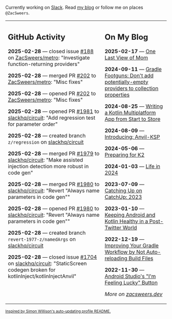 Currently working on [Slack](https://slack.com/). Read [my blog](https://zacsweers.dev/) or follow me on places `@ZacSweers`.

<table><tr><td valign="top" width="60%">

## GitHub Activity
<!-- githubActivity starts -->
**2025-02-28** — closed issue [#188](https://github.com/ZacSweers/metro/issues/188) on [ZacSweers/metro](https://github.com/ZacSweers/metro): "Investigate function-returning providers"

**2025-02-28** — merged PR [#202](https://github.com/ZacSweers/metro/pull/202) to [ZacSweers/metro](https://github.com/ZacSweers/metro): "Misc fixes"

**2025-02-28** — opened PR [#202](https://github.com/ZacSweers/metro/pull/202) to [ZacSweers/metro](https://github.com/ZacSweers/metro): "Misc fixes"

**2025-02-28** — opened PR [#1981](https://github.com/slackhq/circuit/pull/1981) to [slackhq/circuit](https://github.com/slackhq/circuit): "Add regression test for parameter order"

**2025-02-28** — created branch `z/regression` on [slackhq/circuit](https://github.com/slackhq/circuit)

**2025-02-28** — merged PR [#1979](https://github.com/slackhq/circuit/pull/1979) to [slackhq/circuit](https://github.com/slackhq/circuit): "Make assisted injection detection more robust in code gen"

**2025-02-28** — merged PR [#1980](https://github.com/slackhq/circuit/pull/1980) to [slackhq/circuit](https://github.com/slackhq/circuit): "Revert "Always name parameters in code gen""

**2025-02-28** — opened PR [#1980](https://github.com/slackhq/circuit/pull/1980) to [slackhq/circuit](https://github.com/slackhq/circuit): "Revert "Always name parameters in code gen""

**2025-02-28** — created branch `revert-1977-z/namedArgs` on [slackhq/circuit](https://github.com/slackhq/circuit)

**2025-02-28** — closed issue [#1704](https://github.com/slackhq/circuit/issues/1704) on [slackhq/circuit](https://github.com/slackhq/circuit): "StaticScreen codegen broken for kotlinInject/kotlinInjectAnvil"
<!-- githubActivity ends -->
</td><td valign="top" width="40%">

## On My Blog
<!-- blog starts -->
**2025-02-17** — [One Last View of Mom](https://www.zacsweers.dev/one-last-view-of-mom/)

**2024-09-11** — [Gradle Footguns: Don't add potentially-empty providers to collection properties](https://www.zacsweers.dev/gradle-footgun-adding-empty-providers-to-collection-properties/)

**2024-08-25** — [Writing a Kotlin Multiplatform App from Start to Store](https://www.zacsweers.dev/writing-a-kotlin-multiplatform-app-from-start-to-store/)

**2024-08-09** — [Introducing: Anvil-KSP](https://www.zacsweers.dev/introducing-anvil-ksp/)

**2024-05-06** — [Preparing for K2](https://www.zacsweers.dev/preparing-for-k2/)

**2024-01-03** — [Life in 2024](https://www.zacsweers.dev/life-in-2024/)

**2023-07-09** — [Catching Up on CatchUp: 2023](https://www.zacsweers.dev/catching-up-on-catchup-2023/)

**2023-01-10** — [Keeping Android and Kotlin Healthy in a Post-Twitter World](https://www.zacsweers.dev/keeping-android-healthy/)

**2022-12-19** — [Improving Your Gradle Workflow by Not Auto-reloading Build Files](https://www.zacsweers.dev/improving-your-workflow-by-not-auto-reloading-build-files/)

**2022-11-30** — [Android Studio's "I'm Feeling Lucky" Button](https://www.zacsweers.dev/android-studios-im-feeling-lucky-button/)
<!-- blog ends -->
_More on [zacsweers.dev](https://zacsweers.dev/)_
</td></tr></table>

<sub><a href="https://simonwillison.net/2020/Jul/10/self-updating-profile-readme/">Inspired by Simon Willison's auto-updating profile README.</a></sub>